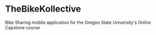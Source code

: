 # TheBikeKollective
Bike Sharing mobile application for the Oregon State University's Online Capstone course
